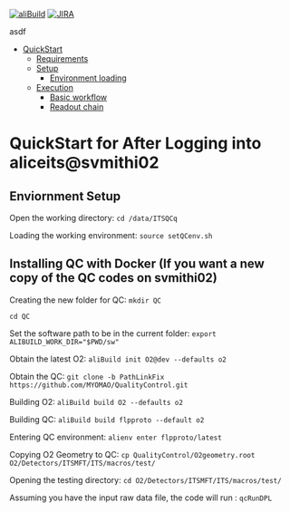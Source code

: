 [![aliBuild](https://img.shields.io/badge/aliBuild-dashboard-lightgrey.svg)](https://alisw.cern.ch/dashboard/d/000000001/main-dashboard?orgId=1&var-storagename=All&var-reponame=All&var-checkname=build%2FQualityControl%2Fo2-dataflow%2F0&var-upthreshold=30m&var-minuptime=30)
[![JIRA](https://img.shields.io/badge/JIRA-Report%20issue-blue.svg)](https://alice.its.cern.ch/jira/secure/CreateIssue.jspa?pid=11201&issuetype=1)

asdf

<!--TOC generated with https://github.com/ekalinin/github-markdown-toc-->
<!--./gh-md-toc --insert /path/to/README.md-->
<!--ts-->
   * [QuickStart](#quickstart)
      * [Requirements](#requirements)
      * [Setup](#setup)
         * [Environment loading](#environment-loading)
      * [Execution](#execution)
         * [Basic workflow](#basic-workflow)
         * [Readout chain](#readout-chain)


<!-- Added by: bvonhall, at:  -->

<!--te-->

# QuickStart for After Logging into aliceits@svmithi02 

## Enviornment Setup

Open the working directory: `cd /data/ITSQCq`

Loading the working environment: `source setQCenv.sh`


## Installing QC with Docker (If you want a new copy of the QC codes on svmithi02)


Creating the new folder for QC: `mkdir QC`     

`cd QC`    


Set the software path to be in the current folder: `export ALIBUILD_WORK_DIR="$PWD/sw"`       


Obtain the latest O2: `aliBuild init O2@dev --defaults o2`          


Obtain the QC:  `git clone -b PathLinkFix https://github.com/MYOMAO/QualityControl.git`     

Building O2: `aliBuild build O2 --defaults o2`    


Building QC: `aliBuild build flpproto --default o2`     


Entering QC environment: `alienv enter flpproto/latest`     

Copying O2 Geometry to QC: `cp QualityControl/O2geometry.root  O2/Detectors/ITSMFT/ITS/macros/test/`   

Opening the testing directory: `cd O2/Detectors/ITSMFT/ITS/macros/test/`      

Assuming you have the input raw data file, the code will run :  `qcRunDPL` 